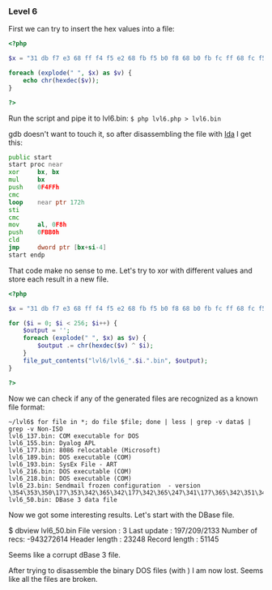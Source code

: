 ### Level 6

First we can try to insert the hex values into a file:

```php
<?php

$x = "31 db f7 e3 68 ff f4 f5 e2 68 fb f5 b0 f8 68 b0 fb fc ff 68 fc f5 e2 f5 68 f5 e2 b0 f6 68 e2 f5 fe f7 68 c6 f9 b0 e4 b9 90 90 90 90 31 0c 04 04 04 3c 1c 75 f7 89 e1 31 c0 b0 04 b2 1c cd 80 b0 01 cd 80";

foreach (explode(" ", $x) as $v) {
    echo chr(hexdec($v));
}

?>
```

Run the script and pipe it to lvl6.bin:
`$ php lvl6.php > lvl6.bin`

gdb doesn't want to touch it, so after disassembling the file with [Ida](https://www.hex-rays.com/products/ida/support/download_freeware.shtml "Ida") I get this:

```asm
public start
start proc near
xor     bx, bx
mul     bx
push    0F4FFh
cmc
loop    near ptr 172h
sti
cmc
mov     al, 0F8h
push    0FBB0h
cld
jmp     dword ptr [bx+si-4]
start endp
```

That code make no sense to me.
Let's try to xor with different values and store each result in a new file.

```php
<?php

$x = "31 db f7 e3 68 ff f4 f5 e2 68 fb f5 b0 f8 68 b0 fb fc ff 68 fc f5 e2 f5 68 f5 e2 b0 f6 68 e2 f5 fe f7 68 c6 f9 b0 e4 b9 90 90 90 90 31 0c 04 04 04 3c 1c 75 f7 89 e1 31 c0 b0 04 b2 1c cd 80 b0 01 cd 80";

for ($i = 0; $i < 256; $i++) {
    $output = '';
    foreach (explode(" ", $x) as $v) {
        $output .= chr(hexdec($v) ^ $i);
    }
    file_put_contents("lvl6/lvl6_".$i.".bin", $output);
}

?>
```

Now we can check if any of the generated files are recognized as a known file format:
```
~/lvl6$ for file in *; do file $file; done | less | grep -v data$ | grep -v Non-ISO
lvl6_137.bin: COM executable for DOS
lvl6_155.bin: Dyalog APL
lvl6_177.bin: 8086 relocatable (Microsoft)
lvl6_189.bin: DOS executable (COM)
lvl6_193.bin: SysEx File - ART
lvl6_216.bin: DOS executable (COM)
lvl6_218.bin: DOS executable (COM)
lvl6_23.bin: Sendmail frozen configuration  - version \354\353\350\177\353\342\365\342\177\342\365\247\341\177\365\342\351\340\177\321\356\247\363\256\207\207\207\207&\033\023\023\023+\013b\340\236\366&\327\247\023\245\013\332\227\247\026\332\227
lvl6_50.bin: DBase 3 data file

```

Now we got some interesting results. Let's start with the DBase file.

$ dbview lvl6_50.bin
File version  : 3
Last update   : 197/209/2133
Number of recs: -943272614
Header length : 23248
Record length : 51145

Seems like a corrupt dBase 3 file.

After trying to disassemble the binary DOS files (with ) I am now lost. Seems like all the files are broken.
